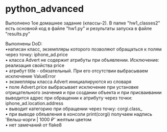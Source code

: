 # python_advanced
Выполнено 1ое домашнее задание (классы-2).
В папке "hw1_classes2" есть основной код в файле "hw1.py" и результаты запуска в файле "results.py"

Выполнены DoD:<br>
&bull;написан класс, экземпляры которого позволяют обращаться к полям через точку: iphone_ad.price<br>
&bull; класса Advert не содержит атрибуты при объявлении. Исключение: реализация свойства price<br>
&bull; атрибут title - обязательный. При его отсутствии выбрасываем исключение ValueError<br>
&bull; экзмепляры класса Advert инициалируются из словаря<br>
&bull; поле Advert.price выбрасывает исключение при установке отрицательного значения и при создании объекта и при присваивании выводится адрес при обращении к атрибуту через точки: iphone_ad.location.address<br>
&bull; выводит категорию при обращении через точку: corgi.class_<br>
&bull; при выводе обяъвления в консоли print(corgi) получаем надпись 'Вельш-корги | 1000 ₽' желтым цветом<br>
&bull; нет замечаний от flake8<br>
